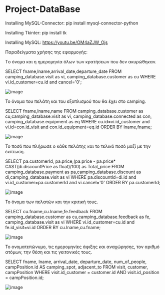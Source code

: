 # Project-DataBase

Installing MySQL-Connector:
pip install mysql-connector-python

Installing Tkinter:
pip install tk

Installing MySQL:
https://youtu.be/OM4aZJW_Ojs

Παραδείγματα χρήσης της εφαρμογής:

  Tο όνομα και η ημερομηνία όλων των κρατήσεων που δεν ακυρώθηκαν.
  
   SELECT fname,lname,arrival_date,departure_date
   FROM camping_database.visit as vi, camping_database.customer as cu
   WHERE vi.id_customer=cu.id and cancel='0';
    
![image](https://user-images.githubusercontent.com/63556263/149604976-680a8de0-0213-4d02-964f-49e211e2f1f8.png)
    
  Το όνομα του πελάτη και του εξοπλισμού που θα έχει στο camping.
  
   SELECT fname,lname,name
   FROM camping_database.customer as cu,camping_database.visit as vi, camping_database.connected as con, camping_database.equipment as eq
   WHERE cu.id=vi.id_customer and vi.id=con.id_visit and con.id_equipment=eq.id ORDER BY lname,fname;
    
![image](https://user-images.githubusercontent.com/63556263/149604992-5c7c2b8b-b462-4ed4-b725-9239257ab11b.png)
    
  Το ποσό που πλήρωσε ο κάθε πελάτης και το τελικό ποσό μαζί με την έκπτωση.
  
   SELECT pa.customerId, pa.price,(pa.price - pa.price* CAST(di.discountPrice as float)/100) as Total_price
   FROM camping_database.payment as pa,camping_database.discount as di,camping_database.visit as vi
   WHERE pa.discountId=di.id and vi.id_customer=pa.customerId and vi.cancel='0' ORDER BY pa.customerId;
    
![image](https://user-images.githubusercontent.com/63556263/149605019-1a660f2e-8763-492d-beee-2d72006fb689.png)

  Το όνομα των πελατών και την κριτική τους.
  
   SELECT cu.fname,cu.lname,fe.feedback
   FROM camping_database.customer as cu,camping_database.feedback as fe, camping_database.visit as vi
   WHERE vi.id_customer=cu.id and fe.id_visit=vi.id ORDER BY cu.lname,cu.fname;
    
![image](https://user-images.githubusercontent.com/63556263/149605028-980827c7-6406-4d55-b935-ac8a2f295005.png)

  Το ονοματεπώνυμο, τις ημερομηνίες άφιξης και αναχώρησης, τον αριθμό ατόμων, την θέση και τις γειτονικές τους.
  
   SELECT fname, lname, arrival_date, departure_date, num_of_people, campPosition.id AS camping_spot, adjacent_to
   FROM visit, customer, campPosition
   WHERE visit.id_customer = customer.id AND visit.id_position = campPosition.id;
    
![image](https://user-images.githubusercontent.com/63556263/149605034-45222bc8-99d9-4527-bd6b-dd3c5e312013.png)
